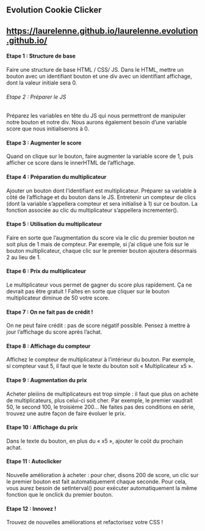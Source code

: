 ## Evolution Cookie Clicker                               
## https://laurelenne.github.io/laurelenne.evolution.github.io/   

#### Etape 1 : Structure de base 
Faire une structure de base HTML / CSS/ JS. Dans le HTML, mettre un bouton avec un identifiant bouton et une div avec un identifiant affichage, dont la valeur initiale sera 0. 

###### Etape 2 : Préparer le JS 
Préparez les variables en tête du JS qui nous permettront de manipuler notre bouton et notre div. Nous aurons également besoin d’une variable score que nous initialiserons à 0. 

#### Etape 3 : Augmenter le score 
Quand on clique sur le bouton, faire augmenter la variable score de 1, puis afficher ce score dans le innerHTML de l’affichage.  

#### Etape 4 : Préparation du multiplicateur 
Ajouter un bouton dont l’identifiant est multiplicateur. Préparer sa variable à côté de l’affichage et du bouton dans le JS. Entretenir un compteur de clics (dont la variable s’appellera compteur et sera initialisé à 1) sur ce bouton. La fonction associée au clic du multiplicateur s’appellera incrementer(). 

#### Etape 5 : Utilisation du multiplicateur  
Faire en sorte que l’augmentation du score via le clic du premier bouton ne soit plus de 1 mais de compteur. Par exemple, si j’ai cliqué une fois sur le bouton multiplicateur, chaque clic sur le premier bouton ajoutera désormais 2 au lieu de 1.  

#### Etape 6 : Prix du multiplicateur 
Le multiplicateur vous permet de gagner du score plus rapidement. Ça ne devrait pas être gratuit ! Faîtes en sorte que cliquer sur le bouton multiplicateur diminue de 50 votre score.  

#### Etape 7 : On ne fait pas de crédit !  
On ne peut faire crédit : pas de score négatif possible. Pensez à mettre à jour l’affichage du score après l’achat. 

#### Etape 8 : Affichage du compteur 
Affichez le compteur de multiplicateur à l’intérieur du bouton. Par exemple, si compteur vaut 5, il faut que le texte du bouton soit « Multiplicateur x5 ».  

#### Etape 9 : Augmentation du prix 
Acheter pleiiins de multiplicateurs est trop simple : il faut que plus on achète de multiplicateurs, plus celui-ci soit cher. Par exemple, le premier vaudrait 50, le second 100, le troisième 200… 
Ne faites pas des conditions en série, trouvez une autre façon de faire évoluer le prix.

#### Etape 10 : Affichage du prix 
Dans le texte du bouton, en plus du « x5 », ajouter le coût du prochain achat.  

#### Etape 11 : Autoclicker 
Nouvelle amélioration à acheter : pour cher, disons 200 de score, un clic sur le premier bouton est fait automatiquement chaque seconde. Pour cela, vous aurez besoin de setInterval() pour exécuter automatiquement la même fonction que le onclick du premier bouton.  

#### Etape 12 : Innovez !  
Trouvez de nouvelles améliorations et refactorisez votre CSS !  

